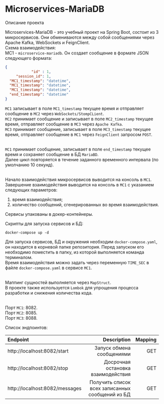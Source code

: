 # Microservices-MariaDB
Описание проекта

Microservices-MariaDB - это учебный проект на Spring Boot, состоит из 3 микросервисов. Они обмениваются между собой сообщениями через Apache Kafka, WebSockets и FeignClient.
<br> Схема взаимодействия:
<br> MC1 - `microservice-mariadb`. Он создает сообщение в формате JSON следующего формата:

```json
{
            "id" : 1,
     "session_id": 1,
  "MC1_timestamp": "datetime",
  "MC1_timestamp": "datetime",
  "MC1_timestamp": "datetime",
  "end_timestamp": "datetime"
}
```

`MC1` записывает в поле `MC1_timestamp` текущее время и отправляет сообщение в `MC2` через `WebSockets/StompCLient`.
<br>`MC2` принимает сообщение и записывает в поле `MC2_timestamp` текущее время, отправляет сообщение в `MC3` через `Apache Kafka`.
<br>`MC3` принимает сообщение, записывает в поле `MC3_timestamp` текущее время, отправляет сообщение в `MC1` через `FeignClient` запросом `POST`.

<br>`MC1` принимает сообщение, записывает в поле `end_timestamp` текущее время и сохраняет сообщение в БД `MariaBD`.
<br>Далее цикл повторяется в течение заданного временного интервала (по умолчанию 10 секунд).

<br>Начало взаимодействия микросервисов выводится на консоль в `MC1`.
<br>Завершение взаимодействия выводится на консоль в `MC1` с указанием следующих параметров:
1) время взаимодействия;
2) количество сообщений, сгенерированных во время взаимодействия.

Сервисы упакованы в докер-контейнеры.

Скрипты для запуска сервисов и БД:
```
docker-compose up -d
```
Для запуска сервисов, БД и окружения необходим `docker-compose.yaml`, он находится в корневой папке репозитория. Перед запуском его необходимо поместить в папку, из которой выполняется команда терминалом.
<br>Время взаимодействия можно задать через переменную `TIME_SEC` в файле `docker-compose.yaml` в сервисе `MC1`.

<br>Маппинг сущностей выполняется через `MapStruct`.
<br>В проекте также используется `Lombok` для упрощения процесса разработки и снижения количества кода.

<br>Порт `MC1`: 8082.
<br>Порт `MC2`: 8085.
<br>Порт `MC3`: 8088.

Список эндпоинтов:

| Endpoint       |  Description   |  Mapping    |
| :---          |           ---:   | ---: |
| http://localhost:8082/start  | Запуск обмена сообщениями   |  GET  |
| http://localhost:8082/stop  | Досрочная остановка взаимодействия | GET    |
| http://localhost:8082/messages | Получить список всех записанных сообщений из БД | GET |
